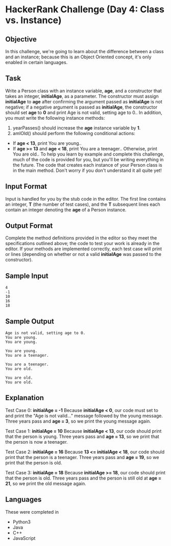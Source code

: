# HackerRank Challenge (Day 4: Class vs. Instance)

## Objective
In this challenge, we're going to learn about the difference between a class and an instance; because this is an Object Oriented concept, it's only enabled in certain languages.

## Task
Write a Person class with an instance variable, **age**, and a constructor that takes an integer, **initialAge**, as a parameter. The constructor must assign **initialAge** to **age** after confirming the argument passed as **initialAge** is not negative; if a negative argument is passed as **initialAge**, the constructor should set **age** to **0** and print Age is not valid, setting age to 0.. In addition, you must write the following instance methods:

1. yearPasses() should increase the **age** instance variable by **1**.
2. amIOld() should perform the following conditional actions:
  - If **age < 13**, print You are young..
  - If **age >= 13** and **age < 18**, print You are a teenager..
Otherwise, print You are old..
To help you learn by example and complete this challenge, much of the code is provided for you, but you'll be writing everything in the future. The code that creates each instance of your Person class is in the main method. Don't worry if you don't understand it all quite yet!

## Input Format
Input is handled for you by the stub code in the editor.
The first line contains an integer, **T** (the number of test cases), and the **T** subsequent lines each contain an integer denoting the **age** of a Person instance.

## Output Format
Complete the method definitions provided in the editor so they meet the specifications outlined above; the code to test your work is already in the editor. If your methods are implemented correctly, each test case will print  or  lines (depending on whether or not a valid **initialAge** was passed to the constructor).

## Sample Input
```
4
-1
10
16
18
```

## Sample Output
```
Age is not valid, setting age to 0.
You are young.
You are young.

You are young.
You are a teenager.

You are a teenager.
You are old.

You are old.
You are old.
```

## Explanation
Test Case 0: **initialAge = -1**
Because **initialAge < 0**, our code must set  to  and print the "Age is not valid..." message followed by the young message. Three years pass and **age = 3**, so we print the young message again.

Test Case 1: **initialAge = 10**
Because **initialAge < 13**, our code should print that the person is young. Three years pass and **age = 13**, so we print that the person is now a teenager.

Test Case 2: **initialAge = 16**
Because **13 <= initialAge < 18**, our code should print that the person is a teenager. Three years pass and **age = 19**, so we print that the person is old.

Test Case 3: **initialAge = 18**
Because **initialAge >= 18**, our code should print that the person is old. Three years pass and the person is still old at **age = 21**, so we print the old message again.

## Languages
These were completed in
- Python3
- Java
- C++
- JavaScript
